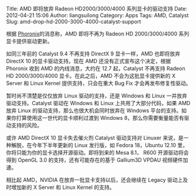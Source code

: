 Title: AMD 即将放弃 Radeon HD2000/3000/4000 系列显卡的驱动支持
Date: 2012-04-21 15:06
Author: liangsuilong
Category: Apps
Tags: AMD, Catalyst
Slug: amd-drop-hd-2000-3000-4000-catalyst-support

根据
[Phoronix](http://www.phoronix.com/scan.php?page=article&item=amd_catalyst_legacy2)的消息称，AMD
即将不再为 Radeon HD 2000/3000/4000 系列显卡提供驱动更新。

如同三年前的 Catalyst 9.4 不再支持 DirectX 9 显卡一样，AMD 也即将放弃
DirectX 10 的显卡驱动支持。现在 AMD 还没有正式宣布这个决定，根据
Phoronix 收到 AMD 的内线消息，大约在 12.7 起，Catalyst 不再支持 Radeon
HD 2000/3000/4000 显卡。在此之后，AMD 不会为这批显卡提供新的 X Server 和
Linux Kernel 提供支持，只会在重大 Bug Fix 才会再发布修复性驱动。

暂时尚不清楚是仅仅放弃 Linux 驱动的支持，还是 Windows 和 Linux
一并放弃驱动支持。Catalyst 驱动在 Windows 和 Linux
上共用了大部分代码，如果 AMD 放弃 Linux
的驱动支持，那么也很大机会同时放弃在 Windows
平台的支持。如果你打算使用这一世代的显卡顺利过渡到 Windows
8，那么你需要衡量能否有驱动支持的风险。

或许 AMD DirectX 10 显卡失去催火剂 Catalyst 驱动支持对 Linuxer
来说，是一种解脱，在今年下半年更新的 Linux 发行版，如 Fedora 18，Ubuntu
12.10 里，你将只能为你的显卡选择开源驱动。即将到来的 Mesa 8.1， R600
开源驱动将会得到 OpenGL 3.0 的支持，还有可能存在的基于 Gallium3D VPDAU
视频硬件加速。

相比起 AMD，NVIDIA 在放弃一批显卡支持以后，还会继续在 Legacy
驱动上及时增加新的 X Server 和 Linux Kernel 的支持。

 
